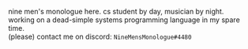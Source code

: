 nine men's monologue here. cs student by day, musician by night.  
working on a dead-simple systems programming language in my spare time.  
(please) contact me on discord: `NineMensMonologue#4480`
